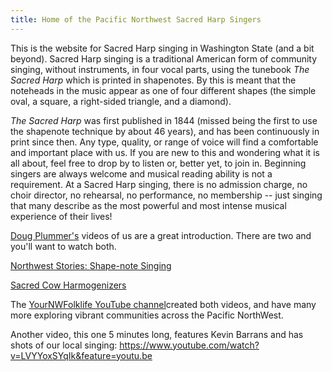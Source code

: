 ```yaml
---
title: Home of the Pacific Northwest Sacred Harp Singers
---
```


This is the website for Sacred Harp singing in Washington State (and a bit beyond). Sacred Harp singing is a traditional American form of community singing, without instruments, in four vocal parts, using the tunebook *The Sacred Harp* which is printed in shapenotes. By this is meant that the noteheads in the music appear as one of four different shapes (the simple oval, a square, a right-sided triangle, and a diamond).

*The Sacred Harp* was first published in 1844 (missed being the first to use the shapenote technique by about 46 years), and has been continuously in print since then. Any type, quality, or range of voice will find a comfortable and important place with us. If you are new to this and wondering what it is all about, feel free to drop by to listen or, better yet, to join in. Beginning singers are always welcome and musical reading ability is not a requirement. At a Sacred Harp singing, there is no admission charge, no choir director, no rehearsal, no performance, no membership -- just singing that many describe as the most powerful and most intense musical experience of their lives!

[Doug Plummer's](https://www.dougplummer.com/ "Website for Doug Plummer, a photographer and videographer") videos of us are a great introduction. There are two and you'll want to watch both.

[Northwest Stories: Shape-note Singing](http://youtu.be/t9yPPjabr6g "YouTube video about Shape Note Singing")

[Sacred Cow Harmogenizers](https://www.youtube.com/watch?v=x0LCfdZrYrQ "YouTube video about the history of Sacred Cow Harmogenizers")

The [YourNWFolklife YouTube channel](https://www.youtube.com/user/YourNWFolklife/playlists "YouTube channel about communities in the Pacific NorthWest")created both videos, and have many more exploring vibrant communities across the Pacific NorthWest.

Another video, this one 5 minutes long, features Kevin Barrans and has shots of our local singing: https://www.youtube.com/watch?v=LVYYoxSYqIk&feature=youtu.be